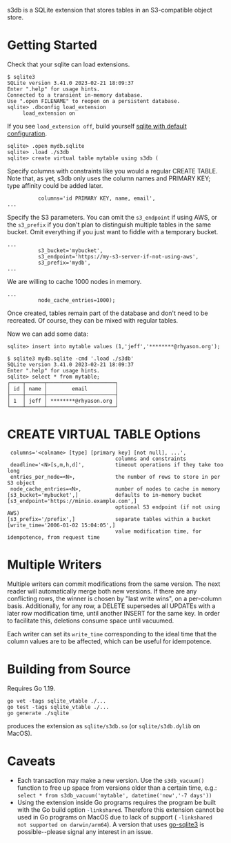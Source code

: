 s3db is a SQLite extension that stores tables in an S3-compatible object store.

Getting Started
===============

Check that your sqlite can load extensions. 
```
$ sqlite3
SQLite version 3.41.0 2023-02-21 18:09:37
Enter ".help" for usage hints.
Connected to a transient in-memory database.
Use ".open FILENAME" to reopen on a persistent database.
sqlite> .dbconfig load_extension
     load_extension on
```
If you see `load_extension off`, build yourself 
[sqlite with default configuration](https://github.com/sqlite/sqlite).

```
sqlite> .open mydb.sqlite
sqlite> .load ./s3db
sqlite> create virtual table mytable using s3db (
```
Specify columns with constraints like you would a regular CREATE TABLE.
Note that, as yet, s3db only uses the column names and PRIMARY KEY;
type affinity could be added later.
```
          columns='id PRIMARY KEY, name, email',
...
```
Specify the S3 parameters. You can omit the `s3_endpoint` if using AWS,
or the `s3_prefix` if you don't plan to distinguish multiple tables in
the same bucket. Omit everything if you just want to fiddle with a
temporary bucket.
```
...
          s3_bucket='mybucket',
          s3_endpoint='https://my-s3-server-if-not-using-aws',
          s3_prefix='mydb',
...
```
We are willing to cache 1000 nodes in memory.
```
...
          node_cache_entries=1000);
```
Once created, tables remain part of the database and don't need to be recreated.
Of course, they can be mixed with regular tables.

Now we can add some data:
```
sqlite> insert into mytable values (1,'jeff','********@rhyason.org');
```

```
$ sqlite3 mydb.sqlite -cmd '.load ./s3db'
SQLite version 3.41.0 2023-02-21 18:09:37
Enter ".help" for usage hints.
sqlite> select * from mytable;
┌────┬──────┬──────────────────────┐
│ id │ name │        email         │
├────┼──────┼──────────────────────┤
│ 1  │ jeff │ ********@rhyason.org │
└────┴──────┴──────────────────────┘
```

CREATE VIRTUAL TABLE Options
============================
```
 columns='<colname> [type] [primary key] [not null], ...',
                                   columns and constraints
 deadline='<N>[s,m,h,d]',          timeout operations if they take too long
 entries_per_node=<N>,             the number of rows to store in per S3 object
 node_cache_entries=<N>,           number of nodes to cache in memory
[s3_bucket='mybucket',]            defaults to in-memory bucket
[s3_endpoint='https://minio.example.com',]
                                   optional S3 endpoint (if not using AWS)
[s3_prefix='/prefix',]             separate tables within a bucket
[write_time='2006-01-02 15:04:05',]
                                   value modification time, for idempotence, from request time
```

Multiple Writers
================
Multiple writers can commit modifications from the same version.
The next reader will automatically merge both new versions. If
there are any conflicting rows, the winner is chosen by "last
write wins", on a per-column basis. Additionally, for any row, a
DELETE supersedes all UPDATEs with a later row modification time,
until another INSERT for the same key. In order to facilitate this,
deletions consume space until vacuumed.

Each writer can set its `write_time` corresponding to the ideal
time that the column values are to be affected, which can be useful
for idempotence.

Building from Source
====================
Requires Go 1.19. 
```
go vet -tags sqlite_vtable ./...
go test -tags sqlite_vtable ./...
go generate ./sqlite
```
produces the extension as `sqlite/s3db.so` (or `sqlite/s3db.dylib` on MacOS). 

Caveats
=======
* Each transaction may make a new version. Use the `s3db_vacuum()`
function to free up space from versions older than a certain time, e.g.:
```select * from s3db_vacuum('mytable', datetime('now','-7 days'))```
* Using the extension inside Go programs requires the program be built with the Go build option `-linkshared`.
Therefore this extension cannot be used in Go programs on MacOS due to lack of 
support ( `-linkshared not supported on darwin/arm64`). A version that uses 
[go-sqlite3](https://github.com/mattn/go-sqlite3) is possible--please
signal any interest in an issue.

